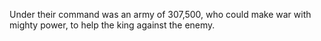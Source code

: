 Under their command was an army of 307,500, who could make war with mighty power, to help the king against the enemy.
